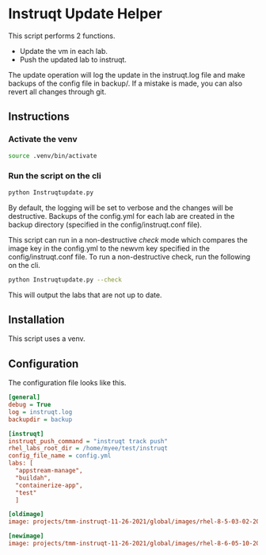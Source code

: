 # Instruqt Update Helper

This script performs 2 functions.

* Update the vm in each lab.
* Push the updated lab to instruqt.

The update operation will log the update in the instruqt.log file and make backups of the config file in backup/. If a mistake is made, you can also revert all changes through git.

## Instructions

### Activate the venv

```bash
source .venv/bin/activate
```

### Run the script on the cli

```bash
python Instruqtupdate.py
```

By default, the logging will be set to verbose and the changes will be destructive. Backups of the config.yml for each lab are created in the backup directory (specified in the config/instruqt.conf file).

This script can run in a non-destructive _check_ mode which compares the image key in the config.yml to the newvm key specified in the config/instruqt.conf file. To run a non-destructive check, run the following on the cli.

```bash
python Instruqtupdate.py --check
```

This will output the labs that are not up to date.

## Installation

This script uses a venv.
<stuff about the requirements.txt>

## Configuration

The configuration file looks like this.

```ini
[general]
debug = True
log = instruqt.log
backupdir = backup

[instruqt]
instruqt_push_command = "instruqt track push"
rhel_labs_root_dir = /home/myee/test/instruqt
config_file_name = config.yml
labs: [
  "appstream-manage", 
  "buildah", 
  "containerize-app",
  "test"
  ]

[oldimage]
image: projects/tmm-instruqt-11-26-2021/global/images/rhel-8-5-03-02-2022-1

[newimage]
image: projects/tmm-instruqt-11-26-2021/global/images/rhel-8-6-05-10-2022-1
```
